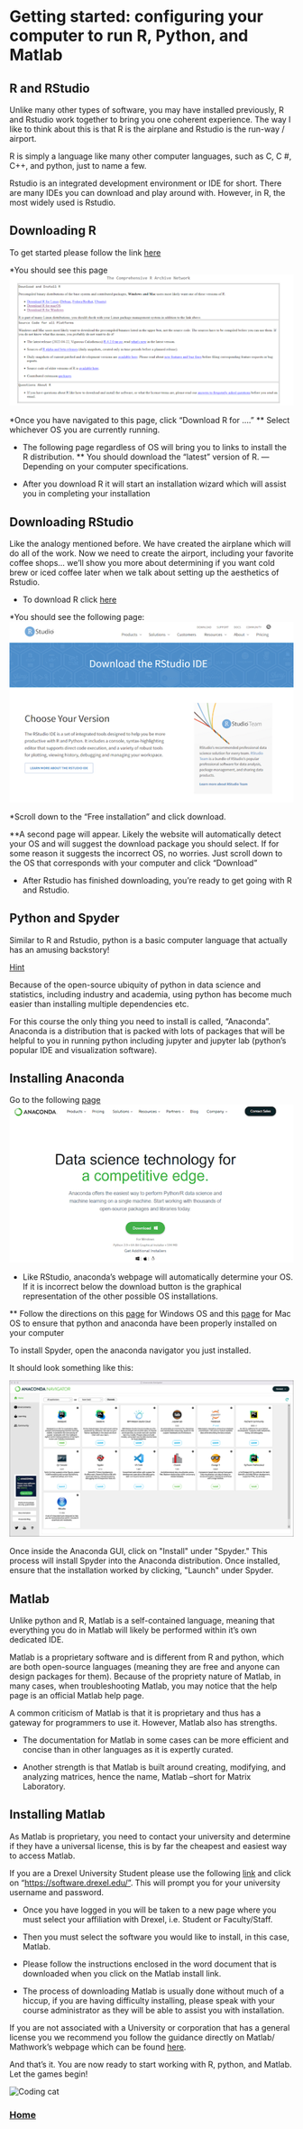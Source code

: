 # Getting started: configuring your computer to run R, Python, and Matlab

## R and RStudio
Unlike many other types of software, you may have installed previously, R and Rstudio work together to bring you one coherent experience. 
The way I like to think about this is that R is the airplane and Rstudio is the run-way / airport.

R is simply a language like many other computer languages, such as C, C #, C++, and python, just to name a few. 

Rstudio is an integrated development environment or IDE for short. There are many IDEs you can download and play around with. However, in R, the most widely used is Rstudio. 

## Downloading R
To get started please follow the link [here](https://cran.r-project.org/)

*You should see this page
<img src="r_installpage.png" class="inline"/>

*Once you have navigated to this page, click “Download R for ….”
** Select whichever OS you are currently running.


* The following page regardless of OS will bring you to links to install the R distribution.
** You should download the “latest” version of R. —Depending on your computer specifications.

* After you download R it will start an installation wizard which will assist you in completing your installation

## Downloading RStudio
Like the analogy mentioned before. We have created the airplane which will do all of the work. Now we need to create the airport, including your favorite coffee shops… we’ll show you more about determining if you want cold brew or iced coffee later when we talk about setting up the aesthetics of Rstudio.

* To download R click [here](https://www.rstudio.com/products/rstudio/download/)

*You should see the following page:
<img src="r_studioinstall.png" class="inline"/>

*Scroll down to the “Free installation” and click download.

**A second page will appear. Likely the website will automatically detect your OS and will suggest the download package you should select. If for some reason it suggests the incorrect OS, no worries. Just scroll down to the OS that corresponds with your computer and click “Download”

* After Rstudio has finished downloading, you’re ready to get going with R and Rstudio. 


## Python and  Spyder

Similar to R and Rstudio, python is a basic computer language that actually has an amusing backstory!

[Hint](https://media.giphy.com/media/HfJdu4HABDU3e/giphy.gif)


Because of the open-source ubiquity of python in data science and statistics, including industry and academia, using python has become much easier than installing multiple dependencies etc.

For this course the only thing you need to install is called, “Anaconda”. Anaconda is a distribution that is packed with lots of packages that will be helpful to you in running python including jupyter and jupyter lab (python’s popular IDE and visualization software).

## Installing Anaconda
Go to the following [page](https://www.anaconda.com/)
<img src="conda_install.png" class="inline"/>

* Like RStudio, anaconda’s webpage will automatically determine your OS. If it is incorrect below the download button is the graphical representation of the other possible OS installations.

** Follow the directions on this [page](https://problemsolvingwithpython.com/01-Orientation/01.03-Installing-Anaconda-on-Windows/) for Windows OS and this [page](https://problemsolvingwithpython.com/01-Orientation/01.04-Installing-Anaconda-on-MacOS/) for Mac OS to ensure that python and anaconda have been properly installed on your computer

To install Spyder, open the anaconda navigator you just installed. 

It should look something like this:

<img src="anaconda_navigator.png" class="inline"/>

Once inside the Anaconda GUI, click on "Install" under "Spyder." This process will install Spyder into the Anaconda distribution. Once installed, ensure that the installation worked by clicking, "Launch" under Spyder. 



## Matlab

Unlike python and R, Matlab is a self-contained language, meaning that everything you do in Matlab will likely be performed within it’s own dedicated IDE.

Matlab is a proprietary software and is different from R and python, which are both open-source languages (meaning they are free and anyone can design packages for them). Because of the propriety nature of Matlab, in many cases, when troubleshooting Matlab, you may notice that the help page is an official Matlab help page.

A common criticism of Matlab is that it is proprietary and thus has a gateway for programmers to use it. However, Matlab also has strengths.

* The documentation for Matlab in some cases can be more efficient and concise than in other languages as it is expertly curated. 

* Another strength is that Matlab is built around creating, modifying, and analyzing matrices, hence the name, Matlab –short for Matrix Laboratory. 

## Installing Matlab

As Matlab is proprietary, you need to contact your university and determine if they have a universal license, this is by far the cheapest and easiest way to access Matlab. 

If you are a Drexel University Student please use the following [link](https://drexel.edu/it/computers-software/software/) and click on “https://software.drexel.edu/”. This will prompt you for your university username and password.

* Once you have logged in you will be taken to a new page where you must select your affiliation with Drexel, i.e. Student or Faculty/Staff. 

* Then you must select the software you would like to install, in this case, Matlab.

* Please follow the instructions enclosed in the word document that is downloaded when you click on the Matlab install link.

* The process of downloading Matlab is usually done without much of a hiccup, if you are having difficulty installing, please speak with your course administrator as they will be able to assist you with installation. 

If you are not associated with a University or corporation that has a general license you we recommend you follow the guidance directly on Matlab/ Mathwork’s webpage which can be found [here](https://www.mathworks.com/products/matlab.html).



And that’s it. You are now ready to start working with R, python, and Matlab. Let the games begin!

![Coding cat](https://media.giphy.com/media/aNqEFrYVnsS52/giphy.gif)


### [Home](https://bdeck8317.github.io/compPsy.github.io/)
